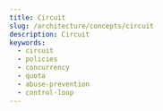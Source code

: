```yaml
---
title: Circuit
slug: /architecture/concepts/circuit
description: Circuit
keywords:
  - circuit
  - policies
  - concurrency
  - quota
  - abuse-prevention
  - control-loop
---
```

